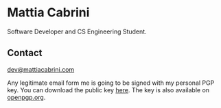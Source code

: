 # Mattia Cabrini

Software Developer and CS Engineering Student.

## Contact

[dev@mattiacabrini.com](mailto:dev@mattiacabrini.com)

Any legitimate email form me is going to be signed with my personal PGP key.
You can download the public key [here](dev@mattiacabrini.com.pub). The key is also available on [openpgp.org](https://keys.openpgp.org).
